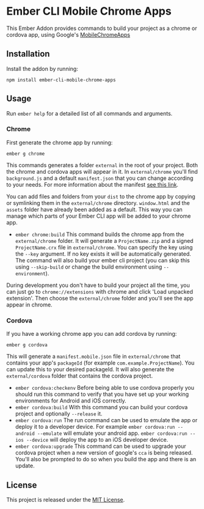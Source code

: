 # Ember CLI Mobile Chrome Apps

This Ember Addon provides commands to build your project as a chrome or cordova app, using Google's [MobileChromeApps](https://github.com/MobileChromeApps/mobile-chrome-apps)

## Installation

Install the addon by running:

```
npm install ember-cli-mobile-chrome-apps
```

## Usage

Run `ember help` for a detailed list of all commands and arguments.

### Chrome

First generate the chrome app by running:

```
ember g chrome
```

This commands generates a folder `external` in the root of your project.
Both the chrome and cordova apps will appear in it.
In `external/chrome` you'll find `background.js` and a default `manifest.json` that you can change according to your needs. For more information about the manifest [see this link](https://developer.chrome.com/apps/first_app).

You can add files and folders from your `dist` to the chrome app by copying or symlinking them in the `external/chrome` directory.
`window.html` and the `assets` folder have already been added as a default.
This way you can manage which parts of your Ember CLI app will be added to your chrome app.

- `ember chrome:build`
  This command builds the chrome app from the `external/chrome` folder.
  It will generate a `ProjectName.zip` and a signed `ProjectName.crx` file in `external/chrome`.
  You can specify the key using the `--key` argument. If no key exists it will be automatically generated.
  The command will also build your ember cli project (you can skip this using `--skip-build` or change the build environment using `--environment`).

During development you don't have to build your project all the time, you can just go to `chrome://extensions` with chrome and click 'Load unpacked extension'. Then choose the `external/chrome` folder and you'll see the app appear in chrome.

### Cordova

If you have a working chrome app you can add cordova by running:

```
ember g cordova
```

This will generate a `manifest.mobile.json` file in `external/chrome` that contains your app's `packageId` (for example `com.example.ProjectName`). You can update this to your desired packageId.
It will also generate the `external/cordova` folder that contains the cordova project.

- `ember cordova:checkenv`
  Before being able to use cordova properly you should run this command to verify that you have set up your working environments for Android and iOS correctly.
- `ember cordova:build`
  With this command you can build your cordova project and optionally `--release` it.
- `ember cordova:run`
  The run command can be used to emulate the app or deploy it to a developer device.
  For example `ember cordova:run --android --emulate` will emulate your android app.
  `ember cordova:run --ios --device` will deploy the app to an iOS developer device.
- `ember cordova:upgrade`
  This command can be used to upgrade your cordova project when a new version of google's `cca` is being released.
  You'll also be prompted to do so when you build the app and there is an update.

## License

This project is released under the [MIT License](LICENSE.md).
